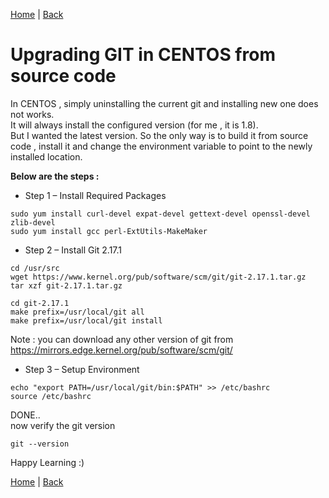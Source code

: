 [Home](https://debbiswal.github.io/Tech-BITE/) \| [Back](https://debbiswal.github.io/Tech-BITE/#git)  

# Upgrading GIT in CENTOS from source code  

In CENTOS , simply uninstalling the current git and installing new one does not works.  
It will always install the configured version (for me , it is 1.8).  
But I wanted the latest version. So the only way is to build it from source code , install it and change the environment variable to point to the newly installed location.  

**Below are the steps :**  

* Step 1 – Install Required Packages  
```shell
sudo yum install curl-devel expat-devel gettext-devel openssl-devel zlib-devel  
sudo yum install gcc perl-ExtUtils-MakeMaker  
```

* Step 2 – Install Git 2.17.1  
```shell
cd /usr/src  
wget https://www.kernel.org/pub/software/scm/git/git-2.17.1.tar.gz  
tar xzf git-2.17.1.tar.gz  

cd git-2.17.1  
make prefix=/usr/local/git all  
make prefix=/usr/local/git install  
```

Note : you can download any other version of git from https://mirrors.edge.kernel.org/pub/software/scm/git/

* Step 3 – Setup Environment  
```shell
echo "export PATH=/usr/local/git/bin:$PATH" >> /etc/bashrc  
source /etc/bashrc  
```


DONE..  
now verify the git version  
```shell
git --version
```  

Happy Learning :)  

[Home](https://debbiswal.github.io/Tech-BITE/) \| [Back](https://debbiswal.github.io/Tech-BITE/#git)  
